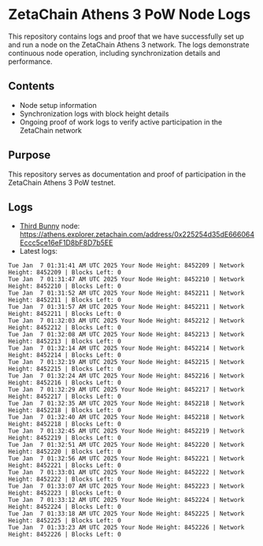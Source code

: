 # ZetaChain Athens 3 PoW Node Logs
This repository contains logs and proof that we have successfully set up and run a node on the ZetaChain Athens 3 network. The logs demonstrate continuous node operation, including synchronization details and performance.

## Contents
- Node setup information
- Synchronization logs with block height details
- Ongoing proof of work logs to verify active participation in the ZetaChain network

## Purpose
This repository serves as documentation and proof of participation in the ZetaChain Athens 3 PoW testnet.

## Logs

- [Third Bunny](https://thirdbunny.xyz/) node: https://athens.explorer.zetachain.com/address/0x225254d35dE666064Eccc5ce16eF1D8bF8D7b5EE
- Latest logs:
```
Tue Jan  7 01:31:41 AM UTC 2025 Your Node Height: 8452209 | Network Height: 8452209 | Blocks Left: 0
Tue Jan  7 01:31:47 AM UTC 2025 Your Node Height: 8452210 | Network Height: 8452210 | Blocks Left: 0
Tue Jan  7 01:31:52 AM UTC 2025 Your Node Height: 8452211 | Network Height: 8452211 | Blocks Left: 0
Tue Jan  7 01:31:57 AM UTC 2025 Your Node Height: 8452211 | Network Height: 8452211 | Blocks Left: 0
Tue Jan  7 01:32:03 AM UTC 2025 Your Node Height: 8452212 | Network Height: 8452212 | Blocks Left: 0
Tue Jan  7 01:32:08 AM UTC 2025 Your Node Height: 8452213 | Network Height: 8452213 | Blocks Left: 0
Tue Jan  7 01:32:14 AM UTC 2025 Your Node Height: 8452214 | Network Height: 8452214 | Blocks Left: 0
Tue Jan  7 01:32:19 AM UTC 2025 Your Node Height: 8452215 | Network Height: 8452215 | Blocks Left: 0
Tue Jan  7 01:32:24 AM UTC 2025 Your Node Height: 8452216 | Network Height: 8452216 | Blocks Left: 0
Tue Jan  7 01:32:29 AM UTC 2025 Your Node Height: 8452217 | Network Height: 8452217 | Blocks Left: 0
Tue Jan  7 01:32:35 AM UTC 2025 Your Node Height: 8452218 | Network Height: 8452218 | Blocks Left: 0
Tue Jan  7 01:32:40 AM UTC 2025 Your Node Height: 8452218 | Network Height: 8452218 | Blocks Left: 0
Tue Jan  7 01:32:45 AM UTC 2025 Your Node Height: 8452219 | Network Height: 8452219 | Blocks Left: 0
Tue Jan  7 01:32:51 AM UTC 2025 Your Node Height: 8452220 | Network Height: 8452220 | Blocks Left: 0
Tue Jan  7 01:32:56 AM UTC 2025 Your Node Height: 8452221 | Network Height: 8452221 | Blocks Left: 0
Tue Jan  7 01:33:01 AM UTC 2025 Your Node Height: 8452222 | Network Height: 8452222 | Blocks Left: 0
Tue Jan  7 01:33:07 AM UTC 2025 Your Node Height: 8452223 | Network Height: 8452223 | Blocks Left: 0
Tue Jan  7 01:33:12 AM UTC 2025 Your Node Height: 8452224 | Network Height: 8452224 | Blocks Left: 0
Tue Jan  7 01:33:18 AM UTC 2025 Your Node Height: 8452225 | Network Height: 8452225 | Blocks Left: 0
Tue Jan  7 01:33:23 AM UTC 2025 Your Node Height: 8452226 | Network Height: 8452226 | Blocks Left: 0
```
